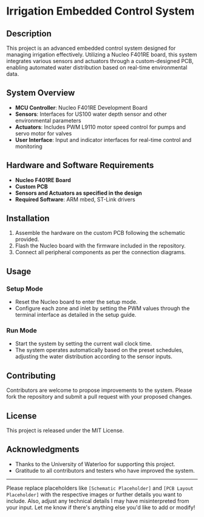 # Irrigation Embedded Control System

## Description
This project is an advanced embedded control system designed for managing irrigation effectively. Utilizing a Nucleo F401RE board, this system integrates various sensors and actuators through a custom-designed PCB, enabling automated water distribution based on real-time environmental data.

## System Overview
- **MCU Controller**: Nucleo F401RE Development Board
- **Sensors**: Interfaces for US100 water depth sensor and other environmental parameters
- **Actuators**: Includes PWM L9110 motor speed control for pumps and servo motor for valves
- **User Interface**: Input and indicator interfaces for real-time control and monitoring

## Hardware and Software Requirements
- **Nucleo F401RE Board**
- **Custom PCB**
- **Sensors and Actuators as specified in the design**
- **Required Software**: ARM mbed, ST-Link drivers

## Installation
1. Assemble the hardware on the custom PCB following the schematic provided.
2. Flash the Nucleo board with the firmware included in the repository.
3. Connect all peripheral components as per the connection diagrams.

## Usage
### Setup Mode
- Reset the Nucleo board to enter the setup mode.
- Configure each zone and inlet by setting the PWM values through the terminal interface as detailed in the setup guide.

### Run Mode
- Start the system by setting the current wall clock time.
- The system operates automatically based on the preset schedules, adjusting the water distribution according to the sensor inputs.

## Contributing
Contributors are welcome to propose improvements to the system. Please fork the repository and submit a pull request with your proposed changes.

## License
This project is released under the MIT License.

## Acknowledgments
- Thanks to the University of Waterloo for supporting this project.
- Gratitude to all contributors and testers who have improved the system.

---

Please replace placeholders like `[Schematic Placeholder]` and `[PCB Layout Placeholder]` with the respective images or further details you want to include. Also, adjust any technical details I may have misinterpreted from your input. Let me know if there's anything else you'd like to add or modify!
